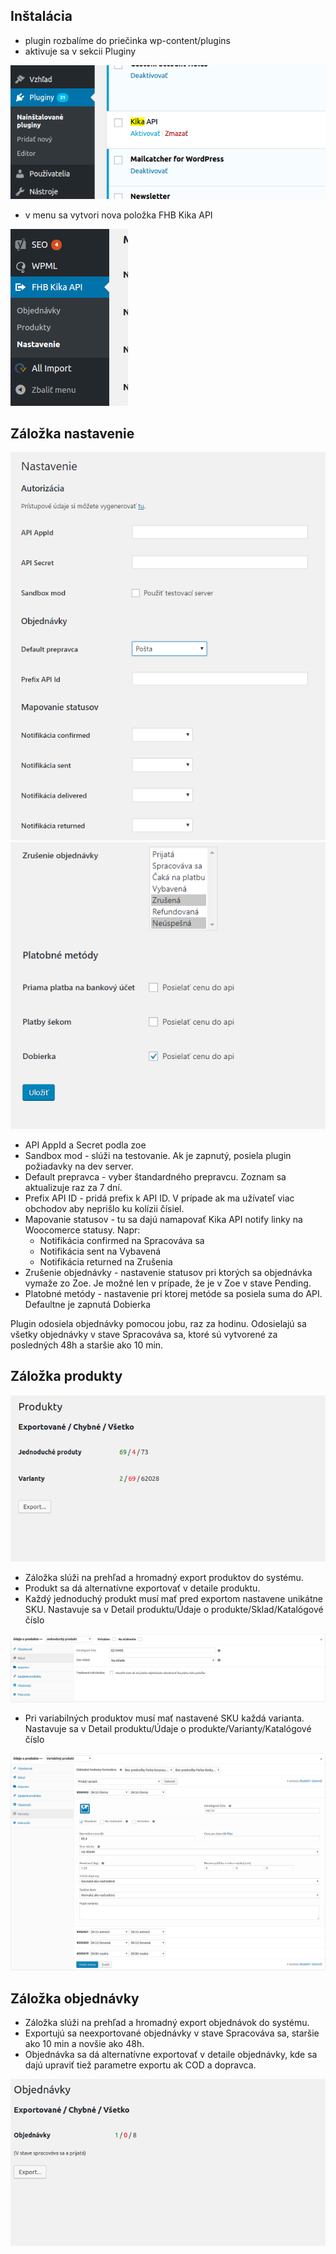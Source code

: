 Inštalácia
-----------

- plugin rozbalíme do priečinka wp-content/plugins
- aktivuje sa v sekcii Pluginy

![](images/plugin.png)

- v menu sa vytvori nova položka FHB Kika API

![](images/menu.png)

Záložka nastavenie
------------------

![](images/setting.png)
![](images/setting2.png)

- API AppId a Secret podla zoe
- Sandbox mod - slúži na testovanie. Ak je zapnutý, posiela plugin požiadavky na dev server.
- Default prepravca - vyber štandardného prepravcu. Zoznam sa aktualizuje raz za 7 dní.
- Prefix API ID - pridá prefix k API ID. V prípade ak ma užívateľ viac obchodov aby neprišlo ku kolízii čísiel. 
- Mapovanie statusov - tu sa dajú namapovať Kika API notify linky na Woocomerce statusy. Napr: 
   - Notifikácia confirmed na Spracováva sa
   - Notifikácia sent na Vybavená
   - Notifikácia returned na Zrušenia
- Zrušenie objednávky - nastavenie statusov pri ktorých sa objednávka vymaže zo Zoe. Je možné len v prípade, že je v Zoe v stave Pending.
- Platobné metódy - nastavenie pri ktorej metóde sa posiela suma do API. Defaultne je zapnutá Dobierka

Plugin odosiela objednávky pomocou jobu, raz za hodinu. Odosielajú sa všetky objednávky v stave Spracováva sa, ktoré sú vytvorené za posledných 48h a staršie ako 10 min.

Záložka produkty
----------------

![](images/product.png)

- Záložka slúži na prehľad a hromadný export produktov do systému.
- Produkt sa dá alternatívne exportovať v detaile produktu.
- Každý jednoduchý produkt musí mať pred exportom nastavene unikátne SKU. Nastavuje sa v Detail produktu/Údaje o produkte/Sklad/Katalógové číslo

![](images/simple.png)

- Pri variabilných produktov musí mať nastavené SKU každá varianta. Nastavuje sa v Detail produktu/Údaje o produkte/Varianty/Katalógové číslo

![](images/variable.png)

Záložka objednávky
------------------

- Záložka slúži na prehľad a hromadný export objednávok do systému.
- Exportujú sa neexportované objednávky v stave Spracováva sa, staršie ako 10 min a novšie ako 48h.
- Objednávka sa dá alternatívne exportovať v detaile objednávky, kde sa dajú upraviť tiež parametre exportu ak COD a dopravca.

![](images/order.png)